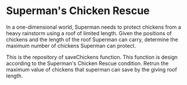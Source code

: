 # Superman's Chicken Rescue

In a one-dimensional world, Superman needs to protect chickens from a heavy rainstorm using a roof of limited
length. Given the positions of chickens and the length of the roof Superman can carry, determine the maximum
number of chickens Superman can protect.

This is the repository of saveChickens function. This function is design according to the Superman's Chicken Rescue condition. 
Retrun the maximum value of chickens that superman can save by the giving roof length.
